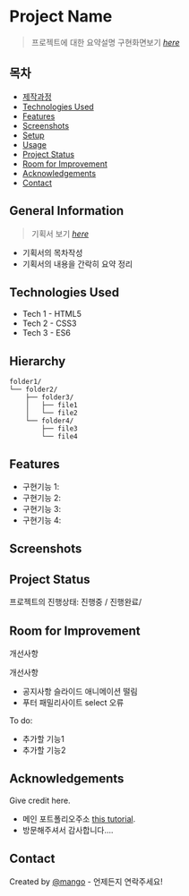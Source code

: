 # Project Name

> 프로젝트에 대한 요약설명
> 구현화면보기 [_here_](https://qwerewqwerew.github.io/book01/)

## 목차

- [제작과정](#general-information)
- [Technologies Used](#technologies-used)
- [Features](#features)
- [Screenshots](#screenshots)
- [Setup](#setup)
- [Usage](#usage)
- [Project Status](#project-status)
- [Room for Improvement](#room-for-improvement)
- [Acknowledgements](#acknowledgements)
- [Contact](#contact)
<!-- * [License](#license) -->

## General Information

> 기획서 보기 [_here_](https://github.com/was7894/project_1/blob/develop/pj1%EA%B9%80%ED%98%95%EC%84%AD%EB%B0%9C%ED%91%9C%EC%9E%90%EB%A3%8C.pdf)

- 기획서의 목차작성
- 기획서의 내용을 간락히 요약 정리

## Technologies Used

<!-- 사용한 기술환경 (언어와 버전을 작성) -->

- Tech 1 - HTML5
- Tech 2 - CSS3
- Tech 3 - ES6

## Hierarchy

<!-- 가능할 경우 html 구조를 트리구조로 표현 -->

```text
folder1/
└── folder2/
    ├── folder3/
    │   ├── file1
    │   └── file2
    └── folder4/
        ├── file3
        └── file4
```

## Features

- 구현기능 1:
- 구현기능 2:
- 구현기능 3:
- 구현기능 4:

## Screenshots

<!-- ![구현화면스크린샷](./img/screenshot.png) -->
<!-- If you have screenshots you'd like to share, include them here. -->

## Project Status

프로젝트의 진행상태: 진행중 / 진행완료/

## Room for Improvement

개선사항

개선사항

- 공지사항 슬라이드 애니메이션 떨림
- 푸터 패밀리사이트 select 오류

To do:

- 추가할 기능1
- 추가할 기능2

## Acknowledgements

Give credit here.

- 메인 포트폴리오주소 [this tutorial](https://www.example.com).
- 방문해주셔서 감사합니다....

## Contact

Created by [@mango](wa7894@naver.com) - 언제든지 연락주세요!

<!-- Optional -->
<!-- ## License -->
<!-- This project is open source and available under the [... License](). -->

<!-- You don't have to include all sections - just the one's relevant to your project -->
